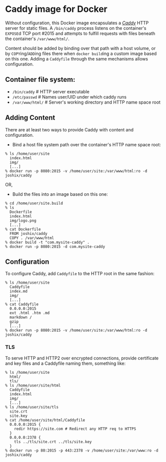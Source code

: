 # Caddy image for Docker

Without configuration, this Docker image encapsulates a
[*Caddy*](http://caddyserver.com) HTTP server for static files.
A `/bin/caddy` process listens on the container's `EXPOSE`d TCP
port #2015 and attempts to fulfill requests with files beneath
the container's `/var/www/html/`.

Content should be added by binding over that path with a host volume,
or by `COPY`ing/`ADD`ing files there when `docker build`ing a custom
image based on this one. Adding a `Caddyfile` through the same
mechanisms allows configuration.

## Container file system:
* `/bin/caddy` # HTTP server executable
* `/etc/passwd` # Names user/UID under which caddy runs
* `/var/www/html/` # Server's working directory and HTTP name space root

## Adding Content

There are at least two ways to provide Caddy with content and configuration.

* Bind a host file system path over the container's HTTP name space root:
```
% ls /home/user/site
  index.html
  img/
  [...]
% docker run -p 8080:2015 -v /home/user/site:/var/www/html:ro -d joshix/caddy
```

OR,

* Build the files into an image based on this one:
```
% cd /home/user/site.build
% ls
  Dockerfile
  index.html
  img/logo.png
  [...]
% cat Dockerfile
  FROM joshix/caddy
  COPY . /var/www/html
% docker build -t "com.mysite-caddy" .
% docker run -p 8080:2015 -d com.mysite-caddy
```

## Configuration
To configure Caddy, add `Caddyfile` to the HTTP root in the same fashion:
```
% ls /home/user/site
  Caddyfile
  index.md
  img/
  [...]
% cat Caddyfile
  0.0.0.0:2015
  ext .html .htm .md
  markdown /
  gzip
  [...]
% docker run -p 8080:2015 -v /home/user/site:/var/www/html:ro -d joshix/caddy
```

### TLS
To serve HTTP and HTTP2 over encrypted connections, provide certificate and key
files and a Caddyfile naming them, something like:
```
% ls /home/user/site
  html/
  tls/
% ls /home/user/site/html
  Caddyfile
  index.html
  img/
  [...]
% ls /home/user/site/tls
  site.crt
  site.key
% cat /home/user/site/html/Caddyfile
  0.0.0.0:2015 {
    redir https://site.com # Redirect any HTTP req to HTTPS
  }
  0.0.0.0:2378 {
    tls ../tls/site.crt ../tls/site.key
  }
% docker run -p 80:2015 -p 443:2378 -v /home/user/site:/var/www:ro -d joshix/caddy
```
